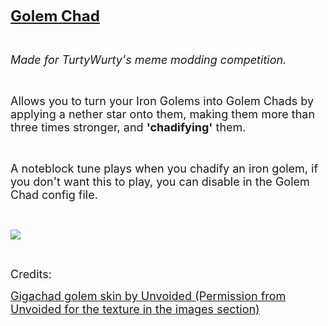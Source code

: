 <p><span style="text-decoration: underline; font-size: 24px;"><strong>Golem Chad</strong></span></p>
<p>&nbsp;</p>
<p><span style="font-size: 18px;"><em>Made for TurtyWurty's meme modding competition.</em></span></p>
<p>&nbsp;</p>
<p><span style="font-size: 18px;">Allows you to turn your Iron Golems into Golem Chads by applying a nether star onto them, making them more than three times stronger, and <strong>'chadifying'</strong> them.</span></p>
<p>&nbsp;</p>
<p><span style="font-size: 18px;">A noteblock tune plays when you chadify an iron golem, if you don't want this to play, you can disable in the Golem Chad config file.</span></p>
<p>&nbsp;</p>
<img src="https://user-images.githubusercontent.com/91941086/234801690-c5c248f3-b2ae-46eb-a15a-9d0cd2ffdf84.png">
<p>&nbsp;</p>
<p><span style="font-size: 18px;">Credits:</span></p>
<p><a style="font-size: 18px;" href="https://www.planetminecraft.com/mob-skin/the-giga-chad-golem/">Gigachad golem skin by Unvoided (Permission from Unvoided for the texture in the images section)</a></p>
<p>&nbsp;</p>
<p>&nbsp;</p>
